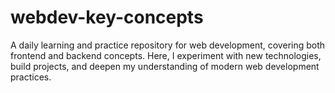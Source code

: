 # webdev-key-concepts
A daily learning and practice repository for web development, covering both frontend and backend concepts. Here, I experiment with new technologies, build projects, and deepen my understanding of modern web development practices.
